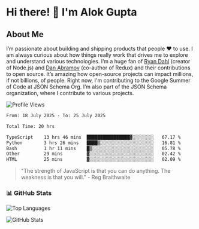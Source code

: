 # Hi there! 👋 I'm Alok Gupta

## About Me
I’m passionate about building and shipping products that people ❤️ to use. I am always curious about how things really work that drives me to explore and understand various technologies. I’m a huge fan of [Ryan Dahl](https://github.com/ry) (creator of Node.js) and [Dan Abramov](https://github.com/gaearon) (co-author of Redux) and their contributions to open source. It’s amazing how open-source projects can impact millions, if not billions, of people. Right now, I'm contributing to the Google Summer of Code at JSON Schema Org. I’m also part of the JSON Schema organization, where I contribute to various projects.

![Profile Views](https://komarev.com/ghpvc/?username=aialok&label=Profile%20views&color=0e75b6&style=flat)

<!--START_SECTION:waka-->

```txt
From: 18 July 2025 - To: 25 July 2025

Total Time: 20 hrs

TypeScript    13 hrs 46 mins  ████████████████▓░░░░░░░░   67.17 %
Python        3 hrs 26 mins   ████▒░░░░░░░░░░░░░░░░░░░░   16.81 %
Bash          1 hr 11 mins    █▒░░░░░░░░░░░░░░░░░░░░░░░   05.78 %
Other         29 mins         ▓░░░░░░░░░░░░░░░░░░░░░░░░   02.42 %
HTML          25 mins         ▓░░░░░░░░░░░░░░░░░░░░░░░░   02.09 %
```

<!--END_SECTION:waka-->

> "The strength of JavaScript is that you can do anything. The weakness is that you will." - Reg Braithwaite



### 📊 GitHub Stats
![Top Languages](https://github-readme-stats.vercel.app/api/top-langs/?username=aialok&layout=compact)

![GitHub Stats](https://github-readme-stats-peach-pi.vercel.app/api?username=aialok&show_icons=true&hide_title=true&include_all_commits=true&count_private=true&bg_color=45,2b8eaf,b222a8&text_color=ffffff&icon_color=ffffff&title_color=ffffff&border_color=000000)



